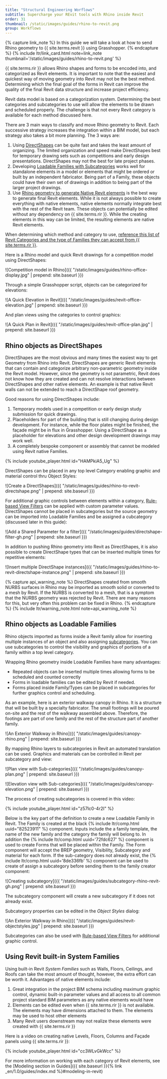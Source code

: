 ```yaml
---
title: "Structural Engineering Worflows"
subtitle: Supercharge your REvit tools with Rhino inside Revit
order: 31
thumbnail: /static/images/guides/rhino-to-revit.png
group: Workflows
---
```



{% capture link_note %}
In this guide we will take a look at how to send Rhino geometry to {{ site.terms.revit }} using Grasshopper.
{% endcapture %}
{% include ltr/link_card.html note=link_note thumbnail='/static/images/guides/rhino-to-revit.png' %}

 {{ site.terms.rir }} allows Rhino shapes and forms to be encoded into, and categorized as Revit elements. It is important to note that the easiest and quickest way of moving geometry into Revit may not be the best method. Determining which the final goal of the forms in Revit can improve the quality of the final Revit data structure and increase project efficiency.

Revit data model is based on a categorization system. Determining the best categories and subcategories to use will allow the elements to be drawn and scheduled properly. The challenge is that not every Revit category is available for each method discussed here.

There are 3 main ways to classify and move Rhino geometry to Revit. Each successive strategy increases the integration within a BIM model, but each strategy also takes a bit more planning. The 3 ways are:

1. Using [DirectShapes](#rhino-objects-as-directshapes) can be quite fast and takes the least amount of organizing. The limited organization and speed make DirectShapes best for temporary drawing sets such as competitions and early design presentations. DirectShapes may not the best for late project phases.
2. Developing [Loadable Families with Subcategories](#rhino-objects-as-loadable-families) works well for standalone elements in a model or elements that might be ordered or built by an independent fabricator. Being part of a Family, these objects could have their own set of drawings in addition to being part of the larger project drawings.
3. Use [Rhino geometry to generate Native Revit elements](#using-revit-built-in-system-families) is the best way to generate final Revit elements. While it is not always possible to create everything with native elements, native elements normally integrate best with the rest of the Revit team. These objects can potentially be edited without any dependency on {{ site.terms.rir }}. While the creating elements in this way can be limited, the resulting elements are native Revit elements.

When determining which method and category to use, [reference this list of Revit Categories and the type of Families they can accept from {{ site.terms.rir }}](https://docs.google.com/spreadsheets/d/1l8koAQtsz0o9iK80gmpC0HqSAFqpqAb0rKYdXcQkBWE/edit?usp=sharing).

Here is a Rhino model and quick Revit drawings for a competition model using DirectShapes:

![Competition model in Rhino]({{ "/static/images/guides/rhino-office-display.jpg" | prepend: site.baseurl }})

Through a simple Grasshopper script, objects can be categorized for elevations:

![A Quick Elevation in Revit]({{ "/static/images/guides/revit-office-elevation.jpg" | prepend: site.baseurl }})

And plan views using the categories to control graphics:

![A Quick Plan in Revit]({{ "/static/images/guides/revit-office-plan.jpg" | prepend: site.baseurl }})

## Rhino objects as DirectShapes

DirectShapes are the most obvious and many times the easiest way to get Geometry from Rhino into Revit. DirectShapes are generic Revit elements that can contain and categorize arbitrary non-parametric geometry inside the Revit model. However, since the geometry is not parametric, Revit does not know how they are created and can not resolve interactions between DirectShapes and other native elements. An example is that native Revit walls can not be extended to reach a DirectShape roof geometry.

Good reasons for using DirectShapes include:
1. Temporary models used in a competition or early design study submission for quick drawings.
1. Placeholders for part of the building that is still changing during design development. For instance, while the floor plates might be finished, the façade might be in flux in Grasshopper. Using a DirectShape as a placeholder for elevations and other design development drawings may work well.
1. A completely bespoke component or assembly that cannot be modeled using Revit native Families.

{% include youtube_player.html id="HAMPkiA5_Ug" %}

DirectShapes can be placed in any top level Category enabling graphic and material control thru Object Styles:

![Create a DirectShapes]({{ "/static/images/guides/rhino-to-revit-directshape.png" | prepend: site.baseurl }})

For additional graphic controls between elements within a category, [Rule-based View Filters](https://knowledge.autodesk.com/support/revit-products/learn-explore/caas/CloudHelp/cloudhelp/2019/ENU/Revit-DocumentPresent/files/GUID-145815E2-5699-40FE-A358-FFC739DB7C46-htm.html) can be applied with custom parameter values. DirectShapes cannot be placed in subcategories but the source geometry can be imported into Loadable Families and be assigned a cubcategory (discussed later in this guide):

![Add a Shared Parameter for a filter]({{ "/static/images/guides/directshape-filter-gh.png" | prepend: site.baseurl }})

In addition to pushing Rhino geometry into Revit as DirectShapes, it is also possible to create DirectShape types that can be inserted multiple times for repetitive elements:

![Insert multiple DirectShape instances]({{ "/static/images/guides/rhino-to-revit-directshape-instance.png" | prepend: site.baseurl }})

{% capture api_warning_note %}
DirectShapes created from smooth NURBS surfaces in Rhino may be imported as smooth solid or converted to a mesh by Revit. If the NURBS is converted to a mesh, that is a symptom that the NURBS geometry was rejected by Revit. There are many reasons for this, but very often this problem can be fixed in Rhino.
{% endcapture %}
{% include ltr/warning_note.html note=api_warning_note %}

## Rhino objects as Loadable Families

Rhino objects imported as forms inside a Revit family allow for inserting multiple instances of an object and also assigning [subcategories](https://knowledge.autodesk.com/support/revit-products/learn-explore/caas/CloudHelp/cloudhelp/2018/ENU/Revit-Customize/files/GUID-8C1F9882-E4AB-4E03-A735-8C44F19E194B-htm.html). You can use subcategories to control the visibility and graphics of portions of a family within a top level category.

Wrapping Rhino geometry inside Loadable Families have many advantages:
* Repeated objects can be inserted multiple times allowing forms to be scheduled and counted correctly
* Forms in loadable families can be edited by Revit if needed.
* Forms placed inside Family/Types can be placed in subcategories for further graphics control and scheduling.

As an example, here is an exterior walkway canopy in Rhino. It is a structure that will be built by a specialty fabricator. The small footings will be poured on-site and the rest of the walkway assembled above. Therefore, the footings are part of one family and the rest of the structure part of another family.

![An Exterior Walkway in Rhino]({{ "/static/images/guides/canopy-rhino.png" | prepend: site.baseurl }})

By mapping Rhino layers to subcategories in Revit an automated translation can be used. Graphics and materials can be controlled in Revit per subcategory and view:

![Plan view with Sub-categories]({{ "/static/images/guides/canopy-plan.png" | prepend: site.baseurl }})

![Elevation view with Sub-categories]({{ "/static/images/guides/canopy-elevation.png" | prepend: site.baseurl }})

The process of creating subcategories is covered in this video:

{% include youtube_player.html id="z57Ic0-4r2I" %}

Below is the key part of the definition to create a new Loadable Family in Revit. The Family is created at the black {% include ltr/comp.html uuid="82523911" %} component. Inputs include the a family template, the name of the new family and the category the family will belong to.  In addition the {% include ltr/comp.html uuid='72fdc627' %} component is used to create Forms that will be placed within the Family.  The Form component will accept the BREP geometry, Visibility, Subcategory and material for each form. If the sub-category does not already exist, the {% include ltr/comp.html uuid='8de336fb' %} component can be used to create of assign a subcategory before sending them to the family creator component:

![Creating subcategory]({{ "/static/images/guides/subcategory-rhino-revit-gh.png" | prepend: site.baseurl }})

The subcategory component will create a new subcategory if it does not already exist.

Subcategory properties can be edited in the *Object Styles* dialog:

![An Exterior Walkway in Rhino]({{ "/static/images/guides/revit-objectstyles.jpg" | prepend: site.baseurl }})

Subcategories can also be used with [Rule-based View Filters](https://knowledge.autodesk.com/support/revit-products/learn-explore/caas/CloudHelp/cloudhelp/2019/ENU/Revit-DocumentPresent/files/GUID-145815E2-5699-40FE-A358-FFC739DB7C46-htm.html) for additional graphic control.

## Using Revit built-in System Families

Using built-in Revit *System Families* such as Walls, Floors, Ceilings, and Roofs can take the most amount of thought, however, the extra effort can be worth it. Advantages of native elements include:

1. Great integration in the project BIM schema including maximum graphic control, dynamic built-in parameter values and all access to all common project standard BIM parameters as any native elements would have
2. Elements can be edited even when {{ site.terms.rir }} is not available. The elements may have dimensions attached to them. The elements may be used to host other elements
3. Many Revit users downstream may not realize these elements were created with {{ site.terms.rir }}

Here is a video on creating native Levels, Floors, Columns and Façade panels using {{ site.terms.rir }}:

{% include youtube_player.html id="cc3WLvGkWcc" %}

For more information on working with each category of Revit elements, see the [Modeling section in Guides]({{ site.baseurl }}{% link _en/1.0/guides/index.md %}#modeling-in-revit)
